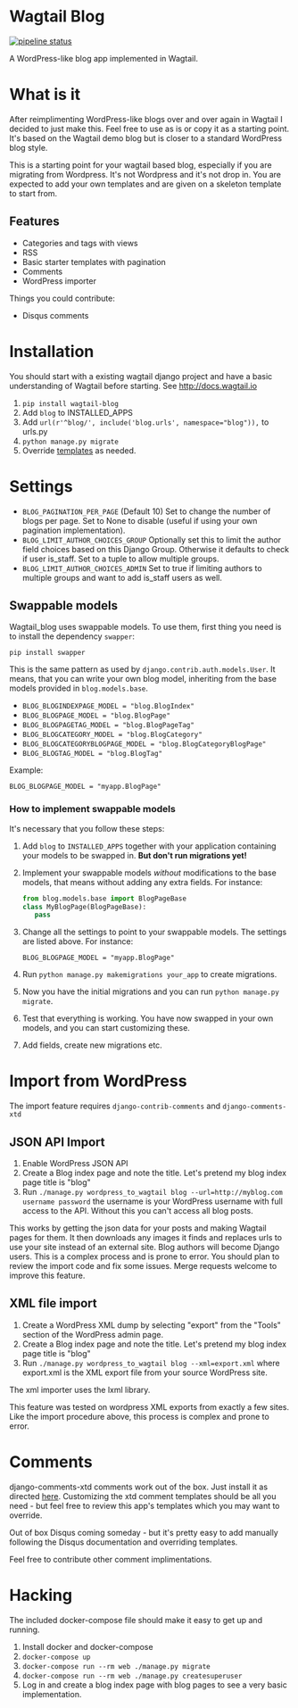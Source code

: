 # Wagtail Blog

[![pipeline status](https://gitlab.com/thelabnyc/wagtail_blog/badges/master/pipeline.svg)](https://gitlab.com/thelabnyc/wagtail_blog/commits/master)

A WordPress-like blog app implemented in Wagtail.

# What is it

After reimplimenting WordPress-like blogs over and over again in Wagtail I decided to just make this. 
Feel free to use as is or copy it as a starting point. 
It's based on the Wagtail demo blog but is closer to a standard WordPress blog style. 

This is a starting point for your wagtail based blog, especially if you are migrating from Wordpress. It's not Wordpress and it's not drop in. You are expected to add your own templates and are given on a skeleton template to start from.

## Features

- Categories and tags with views
- RSS
- Basic starter templates with pagination
- Comments
- WordPress importer

Things you could contribute:

- Disqus comments

# Installation

You should start with a existing wagtail django project and have a basic understanding of Wagtail before starting.
See http://docs.wagtail.io

1. `pip install wagtail-blog`
2. Add `blog` to INSTALLED_APPS
3. Add `url(r'^blog/', include('blog.urls', namespace="blog")),` to urls.py
4. `python manage.py migrate`
5. Override [templates](/blog/templates/blog/) as needed.

# Settings

- `BLOG_PAGINATION_PER_PAGE` (Default 10) Set to change the number of blogs per page. Set to None to disable (useful if using your own pagination implementation).
- `BLOG_LIMIT_AUTHOR_CHOICES_GROUP` Optionally set this to limit the author field choices based on this Django Group. Otherwise it defaults to check if user is_staff. Set to a tuple to allow multiple groups.
- `BLOG_LIMIT_AUTHOR_CHOICES_ADMIN` Set to true if limiting authors to multiple groups and want to add is_staff users as well.

## Swappable models

Wagtail_blog uses swappable models. To use them, first thing you need is to
install the dependency `swapper`:

    pip install swapper

This is the same pattern as used by `django.contrib.auth.models.User`. It
means, that you can write your own blog model, inheriting from the base models
provided in `blog.models.base`.

- `BLOG_BLOGINDEXPAGE_MODEL = "blog.BlogIndex"`
- `BLOG_BLOGPAGE_MODEL = "blog.BlogPage"`
- `BLOG_BLOGPAGETAG_MODEL = "blog.BlogPageTag"`
- `BLOG_BLOGCATEGORY_MODEL = "blog.BlogCategory"`
- `BLOG_BLOGCATEGORYBLOGPAGE_MODEL = "blog.BlogCategoryBlogPage"`
- `BLOG_BLOGTAG_MODEL = "blog.BlogTag"`

Example:

    BLOG_BLOGPAGE_MODEL = "myapp.BlogPage"

### How to implement swappable models

It's necessary that you follow these steps:

1. Add `blog` to `INSTALLED_APPS` together with your application containing your
   models to be swapped in. **But don't run migrations yet!** 
  
1. Implement your swappable models *without* modifications to the base models,
   that means without adding any extra fields. For instance:
   
   ```python
   from blog.models.base import BlogPageBase
   class MyBlogPage(BlogPageBase):
      pass
   ```

1. Change all the settings to point to your swappable models. The settings are
   listed above. For instance:

       BLOG_BLOGPAGE_MODEL = "myapp.BlogPage"

1. Run `python manage.py makemigrations your_app` to create migrations.

1. Now you have the initial migrations and you can run `python manage.py migrate`.

1. Test that everything is working. You have now swapped in your own models, and
   you can start customizing these.

1. Add fields, create new migrations etc.


# Import from WordPress

The import feature requires `django-contrib-comments` and `django-comments-xtd`

## JSON API Import

1. Enable WordPress JSON API
2. Create a Blog index page and note the title. Let's pretend my blog index page title is "blog"
3. Run `./manage.py wordpress_to_wagtail blog --url=http://myblog.com username password` the username is your WordPress username with full access to the API. Without this you can't access all blog posts.

This works by getting the json data for your posts and making Wagtail pages for them. 
It then downloads any images it finds and replaces urls to use your site instead of an external site. 
Blog authors will become Django users.
This is a complex process and is prone to error. You should plan to review the import code and fix some issues.
Merge requests welcome to improve this feature.

## XML file import

1. Create a WordPress XML dump by selecting "export" from the "Tools" section 
of the WordPress admin page.
2. Create a Blog index page and note the title. Let's pretend my blog index page title is "blog"
3. Run `./manage.py wordpress_to_wagtail blog --xml=export.xml` where export.xml is the XML export file from your source WordPress site. 

The xml importer uses the lxml library.

This feature was tested on wordpress XML exports from exactly a few sites.
Like the import procedure above, this process is complex and prone to error.

# Comments

django-comments-xtd comments work out of the box. Just install it as directed [here](http://django-comments-xtd.readthedocs.org/en/latest/). 
Customizing the xtd comment templates should be all you need - but feel free to review this app's templates which you may want to override.

Out of box Disqus coming someday - but it's pretty easy to add manually following the Disqus documentation and overriding templates.

Feel free to contribute other comment implimentations.

# Hacking

The included docker-compose file should make it easy to get up and running. 

1. Install docker and docker-compose
2. `docker-compose up`
3. `docker-compose run --rm web ./manage.py migrate`
4. `docker-compose run --rm web ./manage.py createsuperuser`
5. Log in and create a blog index page with blog pages to see a very basic implementation.
